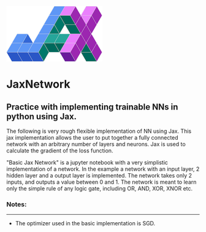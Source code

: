 ![Jax Logo](/jax_logo_250px.png)


# JaxNetwork
## Practice with implementing trainable NNs in python using Jax. 

The following is very rough flexible implementation of NN using Jax. This jax implementation allows the user to put together a fully connected network with an arbitrary number of layers and neurons. Jax is used to calculate the gradient of the loss function. 

"Basic Jax Network" is a jupyter notebook with a very simplistic implementation of a network. In the example a network with an input layer, 2 hidden layer and a output layer is implemented. The network takes only 2 inputs, and outputs a value between 0 and 1. The network is meant to learn only the simple rule of any logic gate, including OR, AND, XOR, XNOR etc. 


### Notes: 
----

- The optimizer used in the basic implementation is SGD. 


